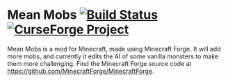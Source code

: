 # Mean Mobs <a href="https://travis-ci.org/GatoCreador887/MeanMobs"><img src="https://api.travis-ci.org/GatoCreador887/MeanMobs.svg?branch=master" alt="Build Status"/></a> <a href="https://minecraft.curseforge.com/projects/mean-mobs"><img src="http://cf.way2muchnoise.eu/meanmobs.svg" alt="CurseForge Project"/></a>

Mean Mobs is a mod for Minecraft, made using Minecraft Forge. It will add more mobs, and currently it edits the AI of some vanilla monsters to make them more challenging. Find the Minecraft Forge source code at https://github.com/MinecraftForge/MinecraftForge.
